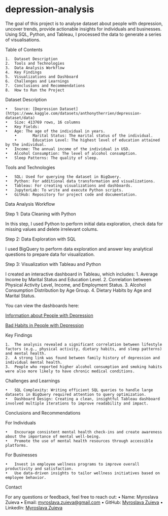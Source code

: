 # depression-analysis
The goal of this project is to analyse dataset about people with depression, uncover trends, provide actionable insights for individuals and businesses. Using SQL, Python, and Tableau, I processed the data to generate a series of visualisations.

Table of Contents

	1.	Dataset Description
	2.	Tools and Technologies
	3.	Data Analysis Workflow
	4.	Key Findings
	5.	Visualizations and Dashboard
	6.	Challenges and Learnings
	7.	Conclusions and Recommendations
	8.	How to Run the Project

Dataset Description

	•	Source: [Depression Dataset](https://www.kaggle.com/datasets/anthonytherrien/depression-dataset/data)
	•	Size: 413769 rows, 16 columns
	•	Key Fields:
	•	Age: The age of the individual in years.
        •       Marital Status: The marital status of the individual.
        •       Education Level: The highest level of education attained by the individual.
	•	Income: The annual income of the individual in USD.
	•	Alcohol Consumption: The level of alcohol consumption.
	•	Sleep Patterns: The quality of sleep.

Tools and Technologies

	•	SQL: Used for querying the dataset in BigQuery.
	•	Python: For additional data transformation and visualizations.
	•	Tableau: For creating visualizations and dashboards.
	•	JupyterLab: To write and execute Python scripts.
	•	GitHub: Repository for project code and documentation.

Data Analysis Workflow

Step 1: Data Cleaning with Python

In this step, I used Python to perform initial data exploration, check data for missing values and delete irrelevant colums.

Step 2: Data Exploration with SQL

I used BigQuery to perform data exploration and answer key analytical questions to prepare data for visualization. 

Step 3: Visualization with Tableau and Python

I created an interactive dashboard in Tableau, which includes:
	1.	Average Income by Marital Status and Education Level. 
	2.	Correlation between Physical Activity Level, Income, and Employment Status.
	3.	Alcohol Consumption Distribution by Age Group.
	4.	Dietary Habits by Age and Marital Status.

You can view the dashboards here: 

[Information about People with Depression](https://public.tableau.com/app/profile/myroslava.zuieva/viz/Book2_17366202826950/Informationaboutpeoplewithdepression?publish=yes)

[Bad Habits in People with Depression](https://public.tableau.com/app/profile/myroslava.zuieva/viz/Book2_17366202826950/BadHabitsinPeoplewithDepression?publish=yes)

Key Findings

	1.	The analysis revealed a significant correlation between lifestyle factors (e.g., physical activity, dietary habits, and sleep patterns) and mental health. 
	2.	A strong link was found between family history of depression and individual mental health. 
	3.	People who reported higher alcohol consumption and smoking habits were also more likely to have chronic medical conditions.

Challenges and Learnings

	•	SQL Complexity: Writing efficient SQL queries to handle large datasets in BigQuery required attention to query optimization.
	•	Dashboard Design: Creating a clean, insightful Tableau dashboard involved multiple iterations to improve readability and impact.

Conclusions and Recommendations

For Individuals

	•	Encourage consistent mental health check-ins and create awareness about the importance of mental well-being.
	•	Promote the use of mental health resources through accessible platforms.

For Businesses

	•	Invest in employee wellness programs to improve overall productivity and satisfaction.
	•	Use data-driven insights to tailor wellness initiatives based on employee behavior.


Contact

For any questions or feedback, feel free to reach out:
	•	Name: Myroslava Zuieva
	•	Email: myroslava.zuieva@gmail.com
	•	GitHub: [Myroslava Zuieva](https://github.com/Myroslava-Zuieva)
	•	LinkedIn: [Myroslava Zuieva](https://www.linkedin.com/in/myroslava-zuieva-8247401ba/)
